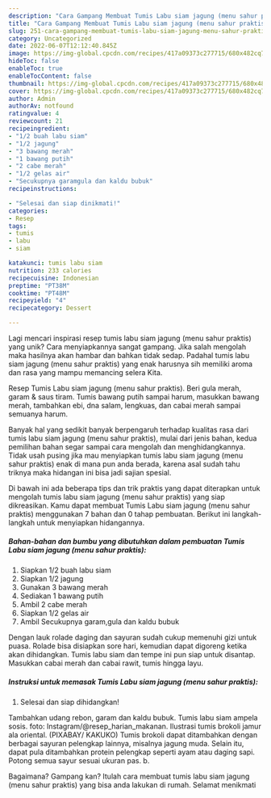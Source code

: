 ```yaml
---
description: "Cara Gampang Membuat Tumis Labu siam jagung (menu sahur praktis) yang Bisa Manjain Lidah"
title: "Cara Gampang Membuat Tumis Labu siam jagung (menu sahur praktis) yang Bisa Manjain Lidah"
slug: 251-cara-gampang-membuat-tumis-labu-siam-jagung-menu-sahur-praktis-yang-bisa-manjain-lidah
category: Uncategorized
date: 2022-06-07T12:12:40.845Z
image: https://img-global.cpcdn.com/recipes/417a09373c277715/680x482cq70/tumis-labu-siam-jagung-menu-sahur-praktis-foto-resep-utama.jpg
hideToc: false
enableToc: true
enableTocContent: false
thumbnail: https://img-global.cpcdn.com/recipes/417a09373c277715/680x482cq70/tumis-labu-siam-jagung-menu-sahur-praktis-foto-resep-utama.jpg
cover: https://img-global.cpcdn.com/recipes/417a09373c277715/680x482cq70/tumis-labu-siam-jagung-menu-sahur-praktis-foto-resep-utama.jpg
author: Admin
authorAv: notfound
ratingvalue: 4
reviewcount: 21
recipeingredient:
- "1/2 buah labu siam"
- "1/2 jagung"
- "3 bawang merah"
- "1 bawang putih"
- "2 cabe merah"
- "1/2 gelas air"
- "Secukupnya garamgula dan kaldu bubuk"
recipeinstructions:

- "Selesai dan siap dinikmati!"
categories:
- Resep
tags:
- tumis
- labu
- siam

katakunci: tumis labu siam 
nutrition: 233 calories
recipecuisine: Indonesian
preptime: "PT38M"
cooktime: "PT48M"
recipeyield: "4"
recipecategory: Dessert

---
```





Lagi mencari inspirasi resep tumis labu siam jagung (menu sahur praktis) yang unik? Cara menyiapkannya sangat gampang. Jika salah mengolah maka hasilnya akan hambar dan bahkan tidak sedap. Padahal tumis labu siam jagung (menu sahur praktis) yang enak harusnya sih memiliki aroma dan rasa yang mampu memancing selera Kita.





Resep Tumis Labu siam jagung (menu sahur praktis). Beri gula merah, garam &amp; saus tiram. Tumis bawang putih sampai harum, masukkan bawang merah, tambahkan ebi, dna salam, lengkuas, dan cabai merah sampai semuanya harum.

Banyak hal yang sedikit banyak berpengaruh terhadap kualitas rasa dari tumis labu siam jagung (menu sahur praktis), mulai dari jenis bahan, kedua pemilihan bahan segar sampai cara mengolah dan menghidangkannya. Tidak usah pusing jika mau menyiapkan tumis labu siam jagung (menu sahur praktis) enak di mana pun anda berada, karena asal sudah tahu triknya maka hidangan ini bisa jadi sajian spesial.






Di bawah ini ada beberapa tips dan trik praktis yang dapat diterapkan untuk mengolah tumis labu siam jagung (menu sahur praktis) yang siap dikreasikan. Kamu dapat membuat Tumis Labu siam jagung (menu sahur praktis) menggunakan 7 bahan dan 0 tahap pembuatan. Berikut ini langkah-langkah untuk menyiapkan hidangannya.

<!--inarticleads1-->

##### Bahan-bahan dan bumbu yang dibutuhkan dalam pembuatan Tumis Labu siam jagung (menu sahur praktis):

1. Siapkan 1/2 buah labu siam
1. Siapkan 1/2 jagung
1. Gunakan 3 bawang merah
1. Sediakan 1 bawang putih
1. Ambil 2 cabe merah
1. Siapkan 1/2 gelas air
1. Ambil Secukupnya garam,gula dan kaldu bubuk


Dengan lauk rolade daging dan sayuran sudah cukup memenuhi gizi untuk puasa. Rolade bisa disiapkan sore hari, kemudian dapat digoreng ketika akan dihidangkan. Tumis labu siam dan tempe ini pun siap untuk disantap. Masukkan cabai merah dan cabai rawit, tumis hingga layu. 

<!--inarticleads2-->

##### Instruksi untuk memasak Tumis Labu siam jagung (menu sahur praktis):


1. Selesai dan siap dihidangkan!

Tambahkan udang rebon, garam dan kaldu bubuk. Tumis labu siam ampela sosis. foto: Instagram/@resep_harian_makanan. Ilustrasi tumis brokoli jamur ala oriental. (PIXABAY/ KAKUKO) Tumis brokoli dapat ditambahkan dengan berbagai sayuran pelengkap lainnya, misalnya jagung muda. Selain itu, dapat pula ditambahkan protein pelengkap seperti ayam atau daging sapi. Potong semua sayur sesuai ukuran pas. b. 

Bagaimana? Gampang kan? Itulah cara membuat tumis labu siam jagung (menu sahur praktis) yang bisa anda lakukan di rumah. Selamat menikmati
